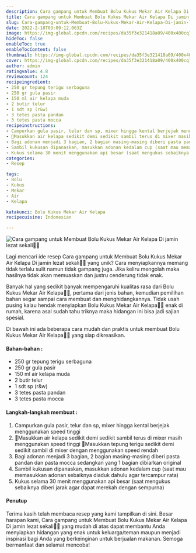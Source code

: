 ```yaml
---
description: Cara gampang untuk Membuat Bolu Kukus Mekar Air Kelapa Di jamin lezat sekali"
title: Cara gampang untuk Membuat Bolu Kukus Mekar Air Kelapa Di jamin lezat sekali
slug: Cara-gampang-untuk-Membuat-Bolu-Kukus-Mekar-Air-Kelapa-Di-jamin-lezat-sekali
date: 2022-2-18T03:09:12.063Z
image: https://img-global.cpcdn.com/recipes/da35f3e321418a09/400x400cq70/photo.jpg
hideToc: false
enableToc: true
enableTocContent: false
thumbnail: https://img-global.cpcdn.com/recipes/da35f3e321418a09/400x400cq70/photo.jpg
cover: https://img-global.cpcdn.com/recipes/da35f3e321418a09/400x400cq70/photo.jpg
author: admin
ratingvalue: 4.8
reviewcount: 124
recipeingredient:
- 250 gr tepung terigu serbaguna
- 250 gr gula pasir
- 150 ml air kelapa muda
- 2 butir telur
- 1 sdt sp (r&w)
- 3 tetes pasta pandan
- 3 tetes pasta mocca
recipeinstructions:
- Campurkan gula pasir, telur dan sp, mixer hingga kental berjejak menggunakan speed tinggi
- 📍Masukkan air kelapa sedikit demi sedikit sambil terus di mixer masih menggunakan speed tinggi 📍Masukkan tepung terigu sedikit demi sedikit sambil di mixer dengan menggunakan speed rendah
- Bagi adonan menjadi 3 bagian, 2 bagian masing-masing diberi pasta pandan dan pasta mocca sedangkan yang 1 bagian dibiarkan original
- Sambil kukusan dipanaskan, masukkan adonan kedalam cup (saat mau memasukkan adonan sebaiknya diaduk dahulu agar tercampur rata)
- Kukus selama 30 menit menggunakan api besar (saat mengukus sebaiknya diberi jarak agar dapat merekah dengan sempurna)
categories:
- Resep

tags:
- Bolu
- Kukus
- Mekar
- Air
- Kelapa

katakunci: Bolu Kukus Mekar Air Kelapa
recipecuisine: Indonesian

---
```


![Cara gampang untuk Membuat Bolu Kukus Mekar Air Kelapa Di jamin lezat sekali👩‍🍳](https://img-global.cpcdn.com/recipes/da35f3e321418a09/400x400cq70/photo.jpg)

Lagi mencari ide resep Cara gampang untuk Membuat Bolu Kukus Mekar Air Kelapa Di jamin lezat sekali👩‍🍳 yang unik? Cara menyiapkannya memang tidak terlalu sulit namun tidak gampang juga. Jika keliru mengolah maka hasilnya tidak akan memuaskan dan justru cenderung tidak enak.

Banyak hal yang sedikit banyak mempengaruhi kualitas rasa dari Bolu Kukus Mekar Air Kelapa👩‍🍳, pertama dari jenis bahan, kemudian pemilihan bahan segar sampai cara membuat dan menghidangkannya. Tidak usah pusing kalau hendak menyiapkan Bolu Kukus Mekar Air Kelapa👩‍🍳 enak di rumah, karena asal sudah tahu triknya maka hidangan ini bisa jadi sajian spesial.

Di bawah ini ada beberapa cara mudah dan praktis untuk membuat Bolu Kukus Mekar Air Kelapa👩‍🍳 yang siap dikreasikan.

<!--inarticleads1-->

#### Bahan-bahan :

- 250 gr tepung terigu serbaguna
- 250 gr gula pasir
- 150 ml air kelapa muda
- 2 butir telur
- 1 sdt sp (r&w)
- 3 tetes pasta pandan
- 3 tetes pasta mocca

<!--inarticleads2-->

#### Langkah-langkah membuat :

1. Campurkan gula pasir, telur dan sp, mixer hingga kental berjejak menggunakan speed tinggi
1. 📍Masukkan air kelapa sedikit demi sedikit sambil terus di mixer masih menggunakan speed tinggi 📍Masukkan tepung terigu sedikit demi sedikit sambil di mixer dengan menggunakan speed rendah
1. Bagi adonan menjadi 3 bagian, 2 bagian masing-masing diberi pasta pandan dan pasta mocca sedangkan yang 1 bagian dibiarkan original
1. Sambil kukusan dipanaskan, masukkan adonan kedalam cup (saat mau memasukkan adonan sebaiknya diaduk dahulu agar tercampur rata)
1. Kukus selama 30 menit menggunakan api besar (saat mengukus sebaiknya diberi jarak agar dapat merekah dengan sempurna)

#### Penutup

Terima kasih telah membaca resep yang kami tampilkan di sini. Besar harapan kami, Cara gampang untuk Membuat Bolu Kukus Mekar Air Kelapa Di jamin lezat sekali👩‍🍳 yang mudah di atas dapat membantu Anda menyiapkan hidangan yang enak untuk keluarga/teman maupun menjadi inspirasi bagi Anda yang berkeinginan untuk berjualan makanan. Semoga bermanfaat dan selamat mencoba!